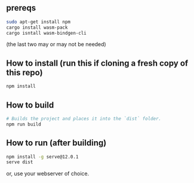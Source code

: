 ## prereqs
```sh
sudo apt-get install npm
cargo install wasm-pack 
cargo isntall wasm-bindgen-cli
```
(the last two may or may not be needed)

## How to install (run this if cloning a fresh copy of this repo)

```sh
npm install
```

## How to build

```sh
# Builds the project and places it into the `dist` folder.
npm run build
```

## How to run (after building)

```sh
npm install -g serve@12.0.1
serve dist
```

or, use your webserver of choice. 